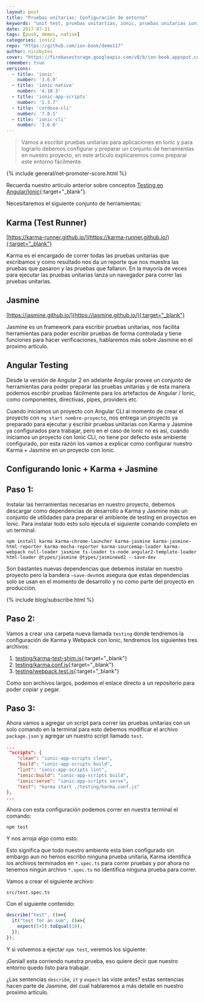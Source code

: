 ```yaml
---
layout: post
title: "Pruebas unitarias: Configuración de entorno"
keywords: "unit test, pruebas unitartias, ionic, pruebas unitarias ionic, webpack"
date: 2017-07-31
tags: [push, demos, native]
categories: ionic2
repo: "https://github.com/ion-book/demo117"
author: nicobytes
cover: "https://firebasestorage.googleapis.com/v0/b/ion-book.appspot.com/o/posts%2F2017-07-31-unit-test-config-ionic%2Fpruebas%20unitarias%20en%20ionic..jpg?alt=media&token=a069bdd7-160b-49fd-a0c6-91a72ffa45d9"
remember: true
versions:
  - title: 'ionic'
    number: '3.6.0'
  - title: 'ionic-native'
    number: '4.10.3'
  - title: 'ionic-app-scripts'
    number: '1.3.7'
  - title: 'cordova-cli'
    number: '7.0.1'
  - title: 'ionic-cli'
    number: '3.6.0'
---
```


> Vamos a escribir pruebas unitarias para aplicaciones en Ionic y para lograrlo debemos configurar y preparar un conjunto de herramientas en nuestro proyecto, en este artículo explicaremos como preparar este entorno fácilmente.
<!--summary-->

<amp-img width="1024" height="512" layout="responsive" src="https://firebasestorage.googleapis.com/v0/b/ion-book.appspot.com/o/posts%2F2017-07-31-unit-test-config-ionic%2Fpruebas%20unitarias%20en%20ionic..jpg?alt=media&token=a069bdd7-160b-49fd-a0c6-91a72ffa45d9"></amp-img>

{% include general/net-promoter-score.html %}

Recuerda nuestro artículo anterior sobre conceptos [Testing en Angular/Ionic](https://www.ion-book.com/blog/tips/testing-with-ionic/){:target="_blank"}.

Necesitaremos el siguiente conjunto de herramientas:

## Karma (Test Runner)

[https://karma-runner.github.io/](https://karma-runner.github.io/){:target="_blank"}

Karma es el encargado de correr todas las pruebas unitarias que escribamos y como resultado nos da un reporte que nos muestra las pruebas que pasaron y las pruebas que fallaron. En la mayoría de veces para ejecutar las pruebas unitarias lanza un navegador para correr las pruebas unitarias.

## Jasmine

[https://jasmine.github.io/](https://jasmine.github.io/){:target="_blank"}

Jasmine es un framework para escribir pruebas unitarias, nos facilita herramientas para poder escribir pruebas de forma controlada y tiene funciones para hacer verificaciones, hablaremos más sobre Jasmine en el proximo artículo.

## Angular Testing

Desde la versión de Angular 2 en adelante Angular provee un conjunto de herramientas para poder preparar las pruebas unitarias y de esta manera podemos escribir pruebas fácilmente para los artefactos de Angular / Ionic, como componentes, directivas, pipes, providers etc.


Cuando iniciamos un proyecto con Angular CLI al momento de crear el proyecto con `ng start nombre-proyecto`, nos entrega un proyecto ya preparado para ejecutar y escribir pruebas unitarias con Karma y Jasmine ya configurados para trabajar, pero en el caso de Ionic no es así, cuando iniciamos un proyecto con Ionic CLI, no tiene por defecto este ambiente configurado, por esta razón los vamos a explicar como configurar nuestro Karma + Jasmine en un proyecto con Ionic.

## Configurando Ionic + Karma + Jasmine

## Paso 1:

Instalar las herramientas necesarias en nuestro proyecto, debemos descargar como dependencias de desarrollo a Karma y Jasmine más un conjunto de utilidades para preparar el ambiente de testing en proyectos en Ionic. Para instalar todo esto solo ejecuta el siguiente comando completo en un terminal:

```
npm install karma karma-chrome-launcher karma-jasmine karma-jasmine-html-reporter karma-mocha-reporter karma-sourcemap-loader karma-webpack null-loader jasmine ts-loader ts-node angular2-template-loader html-loader @types/jasmine @types/jasminewd2 --save-dev
```

Son bastantes nuevas dependencias que debemos instalar en nuestro proyecto pero la bandera `—save-dev`nos asegura que estas dependencias solo se usan en el momento de desarrollo y no como parte del proyecto en producción.

{% include blog/subscribe.html %}

## Paso 2:

Vamos a crear una carpeta nueva llamada `testing` donde tendremos la configuración de Karma y Webpack con Ionic, tendremos los siguientes tres archivos:

1. [testing/karma-test-shim.js](https://github.com/ion-book/demo117/blob/master/testing/karma-test-shim.js){:target="_blank"}
1. [testing/karma.conf.js](https://github.com/ion-book/demo117/blob/master/testing/karma.conf.js){:target="_blank"}
1. [testing/webpack.test.js](https://github.com/ion-book/demo117/blob/master/testing/webpack.test.js){:target="_blank"}

Como son archivos largos, podemos el enlace directo a un repositorio para poder copiar y pegar.

## Paso 3:

Ahora vamos a agregar un script para correr las pruebas unitarias con un solo comando en la terminal para esto debemos modificar el archivo `package.json` y agregar un nuestro script llamado `test`.

```json
...
 "scripts": {
    "clean": "ionic-app-scripts clean",
    "build": "ionic-app-scripts build",
    "lint": "ionic-app-scripts lint",
    "ionic:build": "ionic-app-scripts build",
    "ionic:serve": "ionic-app-scripts serve",
    "test": "karma start ./testing/karma.conf.js"
},
...
```

Ahora con esta configuración podemos correr en nuestra terminal el comando:

```
npm test
```

Y nos arroja algo como esto:

<amp-img width="1279" height="532" layout="responsive" src="https://firebasestorage.googleapis.com/v0/b/ion-book.appspot.com/o/posts%2F2017-07-31-unit-test-config-ionic%2FScreen%20Shot%202017-08-01%20at%209.08.10%20PM.png?alt=media&token=54531d68-acac-497e-9891-681778025d68"></amp-img>

Esto significa que todo nuestro ambiente esta bien configurado sin embargo aun no hemos escribo ninguna prueba unitaria, Karma identifica los archivos terminados en `*.spec.ts` para correr pruebas y por ahora no tenemos ningún archivo `*.spec.ts` no identifica ninguna prueba para correr.

Vamos a crear el siguiente archivo:

`src/test.spec.ts`

Con el siguiente contenido:


```ts
describe("test", ()=>{
  it("test for an sum", ()=>{
    expect(5+5).toEqual(10);
  });
});
```

Y si volvemos a ejectar `npm test`, veremos los siguiente:

<amp-img width="1278" height="602" layout="responsive" src="https://firebasestorage.googleapis.com/v0/b/ion-book.appspot.com/o/posts%2F2017-07-31-unit-test-config-ionic%2FScreen%20Shot%202017-08-01%20at%209.14.55%20PM.png?alt=media&token=157204cb-a0d1-42e5-a59a-95131d24f1a1"></amp-img>

¡Genial! esta corriendo nuestra prueba, eso quiere decir que nuestro entorno quedo listo para trabajar.

¿Las sentencias `describe`, `it` y `expect` las viste antes?
estas sentencias hacen parte de Jasmine, del cual hablaremos a más detalle en nuestro proximo artículo.